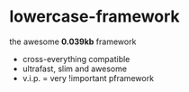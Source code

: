 lowercase-framework
===================

the awesome **0.039kb** framework

-  cross-everything compatible
-  ultrafast, slim and awesome
-  v.i.p. = very !important pframework
